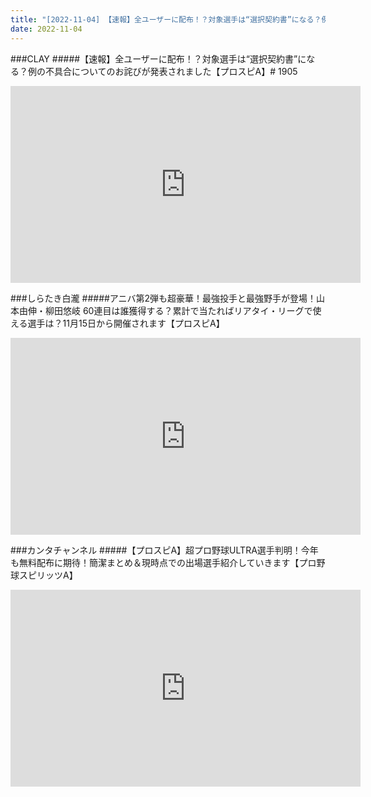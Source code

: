 ```yaml
---
title: "[2022-11-04] 【速報】全ユーザーに配布！？対象選手は“選択契約書”になる？例の不具合についてのお詫びが発表されました【プロスピA】# 1905 他"
date: 2022-11-04
---
```

###CLAY
#####【速報】全ユーザーに配布！？対象選手は“選択契約書”になる？例の不具合についてのお詫びが発表されました【プロスピA】# 1905
<iframe width="560" height="315" src="https://www.youtube.com/embed/o43H0XGnStg" frameborder="0" allow="accelerometer; autoplay; clipboard-write; encrypted-media; gyroscope; picture-in-picture" allowfullscreen></iframe>

###しらたき白瀧
#####アニバ第2弾も超豪華！最強投手と最強野手が登場！山本由伸・柳田悠岐 60連目は誰獲得する？累計で当たればリアタイ・リーグで使える選手は？11月15日から開催されます【プロスピA】
<iframe width="560" height="315" src="https://www.youtube.com/embed/pfUTVlso0jU" frameborder="0" allow="accelerometer; autoplay; clipboard-write; encrypted-media; gyroscope; picture-in-picture" allowfullscreen></iframe>

###カンタチャンネル
#####【プロスピA】超プロ野球ULTRA選手判明！今年も無料配布に期待！簡潔まとめ＆現時点での出場選手紹介していきます【プロ野球スピリッツA】
<iframe width="560" height="315" src="https://www.youtube.com/embed/IjwgsTje5vM" frameborder="0" allow="accelerometer; autoplay; clipboard-write; encrypted-media; gyroscope; picture-in-picture" allowfullscreen></iframe>

